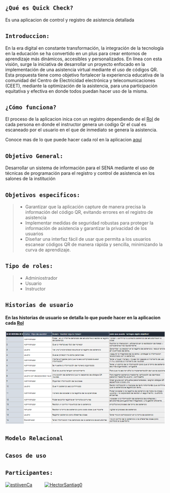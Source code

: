 <img src="https://blog.flamingtext.com/blog/2024/04/18/flamingtext_com_1713461882_76238231.gif" border="0" alt="" title="">


## `¿Qué es Quick Check?`
Es una aplicacion de control y registro de asistencia detallada

## `Introduccion:`
En la era digital en constante transformación, la integración de la tecnología en la educación se ha convertido en un plus para crear entornos de aprendizaje más dinámicos, accesibles y personalizados. En línea con esta visión, surge la iniciativa de desarrollar un proyecto enfocado en la implementación de una asistencia virtual mediante el uso de códigos QR. Esta propuesta tiene como objetivo fortalecer la experiencia educativa de la comunidad del Centro de Electricidad electrónica y telecomunicaciones (CEET), mediante la optimización de la asistencia, para una participación equitativa y efectiva en donde todos puedan hacer uso de la misma.
## `¿Cómo funciona?`
El proceso de la aplicacion inica con un registro dependiendo de el [Rol](https://github.com/estiivenCa/QuickCheck?tab=readme-ov-file#tipo-de-roles) de cada persona en donde el instructor genera un codigo Qr el cual es escaneado por el usuario en el que de inmediato se genera la asistencia.

Conoce mas de lo que puede hacer cada rol en la aplicacion [aqui](https://github.com/estiivenCa/QuickCheck?tab=readme-ov-file#historias-de-usuario)
## `Objetivo General:`
Desarrollar un sistema de información para el SENA mediante el uso de técnicas de programación para el registro y control de asistencia en los salones de la institución
## `Objetivos especificos:`
> - Garantizar que la aplicación capture de manera precisa la información del código QR, evitando errores en el registro de asistencia
> - Implementar medidas de seguridad robustas para proteger la información de asistencia y garantizar la privacidad de los usuarios
> - Diseñar una interfaz fácil de usar que permita a los usuarios escanear códigos QR de manera rápida y sencilla, minimizando la curva de aprendizaje.
## `Tipo de roles:`
> - Adminiostrador
> - Usuario
> - Instructor
## `Historias de usuario`
#### En las historias de usuario se detalla lo que puede hacer en la aplicacion cada [Rol](https://github.com/estiivenCa/QuickCheck?tab=readme-ov-file#tipo-de-roles)
![](https://github.com/estiivenCa/QuickCheck/blob/main/historias-de-usuario.jpg)
## `Modelo Relacional`

## `Casos de uso`

## `Participantes:`
[![estiivenCa](https://www.shareicon.net/data/128x128/2016/11/29/858029_media_512x512.png)](https://github.com/estiivenCa)&nbsp;&nbsp;&nbsp;&nbsp;&nbsp;&nbsp;&nbsp;&nbsp;&nbsp;&nbsp;[![HectorSantiag0](https://www.shareicon.net/data/128x128/2016/12/19/863662_media_512x512.png)](https://github.com/HectorSantiag0)
<br>
<img src="https://blog.flamingtext.com/blog/2024/04/18/flamingtext_com_1713462714_76238234.gif" border="0" alt="" title=""><img src="https://blog.flamingtext.com/blog/2024/04/18/flamingtext_com_1713462898_76238236.gif" border="0" alt="" title="">
